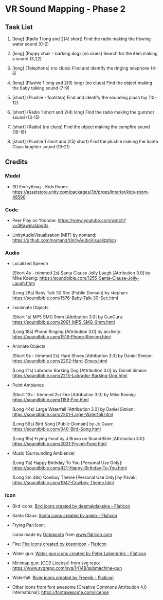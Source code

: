 # VR Sound Mapping - Phase 2

## Task List

1. [long] (Radio 1 long and 2(4) short) Find the radio making the flowing water sound (0-2)

2. [long] (Puppy chair - barking dog) (no clues) Search for the item making a sound (3,22)

3. [long] (Telephone) (no clues) Find and identify the ringing telephone (4-6)

4. [long] (Plushie 1 long and 2(9) long) (no clues) Find the object making the baby talking sound (7-9)

5. [short] (Plushie - footstep) Find and identify the sounding plush toy (10-12)

6. [short] (Radio 1 short and 2(4) long) Find the radio making the gunshot sound (13-15)

7. [short] (Radio) (no clues) Find the object making the campfire sound (16-18)

8. [short] (Plushie 1 short and 2(5) short) Find the plushie making the Santa Claus laughter sound (19-21)

## Credits

### Model

- 3D Everything - Kids Room: https://assetstore.unity.com/packages/3d/props/interior/kids-room-48596

### Code

- Peer Play on Youtube: https://www.youtube.com/watch?v=0KqwmcQqg0s

- UnityAudioVisualization [MIT] by nomand: https://github.com/nomand/UnityAudioVisualization

### Audio

- Localized Speech

    (Short 4s - trimmed 2s) Santa Clause Jolly Laugh [Attribution 3.0] by Mike Koenig: https://soundbible.com/1255-Santa-Clause-Jolly-Laugh.html

    (Long 28s) Baby Talk 30 Sec [Public Domain] by stephan: https://soundbible.com/1576-Baby-Talk-30-Sec.html

- Inanimate Objects

    (Short 1s) MP5 SMG 9mm [Attribution 3.0] by GunGuru: https://soundbible.com/2091-MP5-SMG-9mm.html

    (Long 18s) Phone Ringing [Attribution 3.0] by acclivity: https://soundbible.com/1518-Phone-Ringing.html

- Animate Objects

    (Short 9s - trimmed 2s) Hard Shoes [Attribution 3.0] by Daniel Simion: https://soundbible.com/2202-Hard-Shoes.html

    (Long 21s) Labrador Barking Dog [Attribution 3.0] by Daniel Simion: https://soundbible.com/2215-Labrador-Barking-Dog.html

- Point Ambience

    (Short 13s - trimmed 2s) Fire [Attribution 3.0] by Mike Koenig: https://soundbible.com/1159-Fire.html

    (Long 44s) Large Waterfall [Attribution 3.0] by Daniel Simion: https://soundbible.com/2201-Large-Waterfall.html

    (Long 59s) Bird Song [Public Domain] by Jc Guan: https://soundbible.com/340-Bird-Song.html

    (Long 19s) Frying Food by J Bravo on SoundBible [Attribution 3.0]: https://soundbible.com/2031-Frying-Food.html

- Music (Surrounding Ambience)

    (Long 11s) Happy Birthday To You [Personal Use Only]: https://soundbible.com/421-Happy-Birthday-To-You.html

    (Long 2m 48s) Cowboy Theme [Personal Use Only] by Pavak: https://soundbible.com/1947-Cowboy-Theme.html


### Icon

- Bird icons: <a href="https://www.flaticon.com/free-icons/bird" title="bird icons">Bird icons created by deemakdaksina - Flaticon</a>

- Santa Claus: <a href="https://www.flaticon.com/free-icons/santa" title="santa icons">Santa icons created by apien - Flaticon</a>

- Frying Pan Icon: <div>Icons made by <a href="https://www.flaticon.com/authors/octopocto" title="Octopocto">Octopocto</a> from <a href="https://www.flaticon.com/" title="Flaticon">www.flaticon.com</a></div>

- Fire: <a href="https://www.flaticon.com/free-icons/fire" title="fire icons">Fire icons created by kosonicon - Flaticon</a>

- Water gun: <a href="https://www.flaticon.com/free-icons/water-gun" title="water gun icons">Water gun icons created by Peter Lakenbrink - Flaticon</a>

- Minimap gun: [CC0 License] from svg repo: https://www.svgrepo.com/svg/14148/submachine-gun

- Waterfall: <a href="https://www.flaticon.com/free-icons/river" title="river icons">River icons created by Freepik - Flaticon</a>

- Other icons from font awesome [Creative Commons Attribution 4.0 International]: https://fontawesome.com/license
